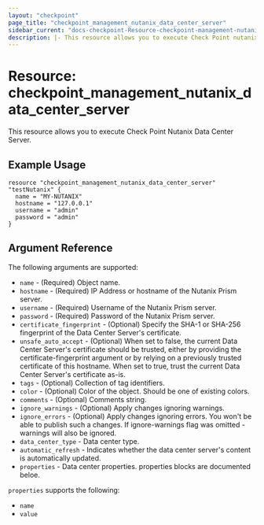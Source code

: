```yaml
---
layout: "checkpoint"
page_title: "checkpoint_management_nutanix_data_center_server"
sidebar_current: "docs-checkpoint-Resource-checkpoint-management-nutanix-data-center-server"
description: |- This resource allows you to execute Check Point nutanix data center server.
---
```


# Resource: checkpoint_management_nutanix_data_center_server

This resource allows you to execute Check Point Nutanix Data Center Server.

## Example Usage

```hcl
resource "checkpoint_management_nutanix_data_center_server" "testNutanix" {
  name = "MY-NUTANIX"
  hostname = "127.0.0.1"
  username = "admin"
  password = "admin"
}
```

## Argument Reference

The following arguments are supported:

* `name` - (Required) Object name.
* `hostname` - (Required) IP Address or hostname of the Nutanix Prism server.
* `username` - (Required) Username of the Nutanix Prism server.
* `password` - (Required) Password of the Nutanix Prism server.
* `certificate_fingerprint` - (Optional) Specify the SHA-1 or SHA-256 fingerprint of the Data Center Server's certificate.
* `unsafe_auto_accept` - (Optional) When set to false, the current Data Center Server's certificate should be trusted, either by providing the certificate-fingerprint argument or by relying on a previously trusted certificate of this hostname. When set to true, trust the current Data Center Server's certificate as-is.
* `tags` - (Optional) Collection of tag identifiers.
* `color` - (Optional) Color of the object. Should be one of existing colors.
* `comments` - (Optional) Comments string.
* `ignore_warnings` - (Optional) Apply changes ignoring warnings.
* `ignore_errors` - (Optional) Apply changes ignoring errors. You won't be able to publish such a changes. If ignore-warnings flag was omitted - warnings will also be ignored.
* `data_center_type` - Data center type.
* `automatic_refresh` - Indicates whether the data center server's content is automatically updated.
* `properties` - Data center properties. properties blocks are documented beloe.


`properties` supports the following:

* `name`
* `value`